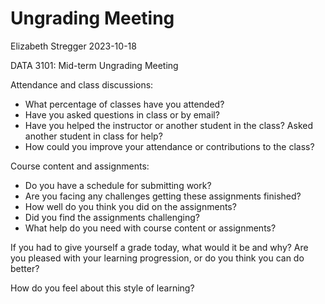 Ungrading Meeting
================
Elizabeth Stregger
2023-10-18

DATA 3101: Mid-term Ungrading Meeting

Attendance and class discussions:

- What percentage of classes have you attended?
- Have you asked questions in class or by email?
- Have you helped the instructor or another student in the class? Asked
  another student in class for help?
- How could you improve your attendance or contributions to the class?

Course content and assignments:

- Do you have a schedule for submitting work?
- Are you facing any challenges getting these assignments finished?
- How well do you think you did on the assignments?
- Did you find the assignments challenging?
- What help do you need with course content or assignments?

If you had to give yourself a grade today, what would it be and why? Are
you pleased with your learning progression, or do you think you can do
better?

How do you feel about this style of learning?
